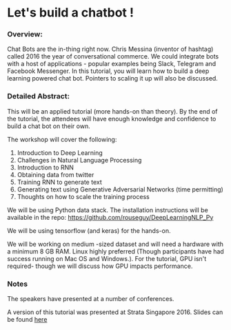 # Let's build a chatbot ! 

### Overview:
Chat Bots are the in-thing right now. Chris Messina (inventor of hashtag) called 2016 the year of conversational commerce. We could integrate bots with a host of applications - popular examples being Slack, Telegram and Facebook Messenger. In this tutorial, you will learn how to build a deep learning powered chat bot. Pointers to scaling it up will also be discussed.


### Detailed Abstract:
This will be an applied tutorial (more hands-on than theory). By the end of the tutorial, the attendees will have enough knowledge and confidence to build a chat bot on their own.

The workshop will cover the following:

1. Introduction to Deep Learning
2. Challenges in Natural Language Processing
3. Introduction to RNN
4. Obtaining data from twitter
5. Training RNN to generate text
6. Generating text using Generative Adversarial Networks (time permitting)
7. Thoughts on how to scale the training process

We will be using Python data stack. The installation instructions will be available in the repo:
https://github.com/rouseguy/DeepLearningNLP_Py

We will be using tensorflow (and keras) for the hands-on. 

We will be working on medium -sized dataset and will need a hardware with a minimum 8 GB RAM. Linux highly preferred (Though participants have had success running on Mac OS and Windows.). For the tutorial, GPU isn't required- though we will discuss how GPU impacts performance. 


### Notes

The speakers have presented at a number of conferences.

A version of this tutorial was presented at Strata Singapore 2016. Slides can be found [here](https://www.slideshare.net/amitkaps/deep-learning-for-nlp-69972908)

